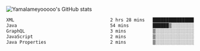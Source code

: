 ![Yamalameyooooo's GitHub stats](https://github-readme-stats.vercel.app/api?username=yamalameyooooo&theme=transparent&show_icons=true\&show=reviews,discussions_started,discussions_answered,prs_merged,prs_merged_percentage)

<!--START_SECTION:waka-->

```txt
XML                                    2 hrs 28 mins   █████████████████▒░░░░░░░   69.76 %
Java                                   54 mins         ██████▒░░░░░░░░░░░░░░░░░░   25.48 %
GraphQL                                3 mins          ▒░░░░░░░░░░░░░░░░░░░░░░░░   01.45 %
JavaScript                             2 mins          ▒░░░░░░░░░░░░░░░░░░░░░░░░   01.13 %
Java Properties                        2 mins          ▒░░░░░░░░░░░░░░░░░░░░░░░░   01.02 %
```

<!--END_SECTION:waka-->
